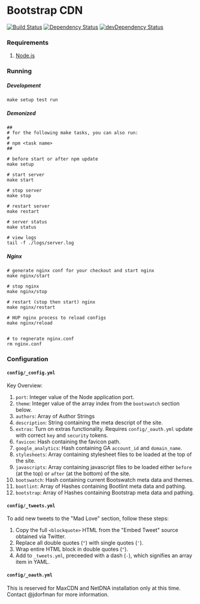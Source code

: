 # Bootstrap CDN
[![Build Status](https://travis-ci.org/MaxCDN/bootstrap-cdn.png?branch=master)](https://travis-ci.org/MaxCDN/bootstrap-cdn)
[![Dependency Status](https://david-dm.org/MaxCDN/bootstrap-cdn.svg)](https://david-dm.org/MaxCDN/bootstrap-cdn)
[![devDependency Status](https://david-dm.org/MaxCDN/bootstrap-cdn/dev-status.svg)](https://david-dm.org/MaxCDN/bootstrap-cdn#info=devDependencies)

### Requirements

1. [Node.js](http://nodejs.org/)

### Running

##### Development

```
make setup test run
```

##### Demonized

```
##
# for the following make tasks, you can also run:
#
# npm <task name>
##

# before start or after npm update
make setup

# start server
make start

# stop server
make stop

# restart server
make restart

# server status
make status

# view logs
tail -f ./logs/server.log
```

##### Nginx

```
# generate nginx conf for your checkout and start nginx
make nginx/start

# stop nginx
make nginx/stop

# restart (stop then start) nginx
make nginx/restart

# HUP nginx process to reload configs
make nginx/reload


# to regnerate nginx.conf
rm nginx.conf
```

### Configuration

#### `config/_config.yml`

Key Overview:

1. `port`: Integer value of the Node application port.
2. `theme`: Integer value of the array index from the `bootswatch` section below.
3. `authors`: Array of Author Strings
4. `description`: String containing the meta descript of the site.
5. `extras`: Turn on extras functionality. Requires `config/_oauth.yml` update with correct `key` and `security` tokens.
5. `favicon`: Hash containing the favicon path.
6. `google_analytics`: Hash containing GA `account_id` and `domain_name`.
7. `stylesheets`: Array containing stylesheet files to be loaded at the top of the site.
8. `javascripts`: Array containing javascript files to be loaded either `before` (at the top) or `after` (at the bottom) of the site.
9. `bootswatch`: Hash containing current Bootswatch meta data and themes.
10. `bootlint`: Array of Hashes containing Bootlint meta data and pathing.
11. `bootstrap`: Array of Hashes containing Bootstrap meta data and pathing.

#### `config/_tweets.yml`

To add new tweets to the "Mad Love" section, follow these steps:

1. Copy the full `<blockquote>` HTML from the "Embed Tweet" source obtained via Twitter.
2. Replace all double quotes (`"`) with single quotes (`'`).
3. Wrap entire HTML block in double quotes (`"`).
4. Add to `_tweets.yml`, preceeded with a dash (`-`), which signifies an array item in YAML.

#### `config/_oauth.yml`

This is reserved for MaxCDN and NetDNA installation only at this time. Contact @jdorfman for more information.

